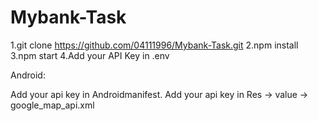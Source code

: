 # Mybank-Task


1.git clone https://github.com/04111996/Mybank-Task.git
2.npm install
3.npm start
4.Add your API Key in .env

Android:

Add your api key in Androidmanifest.
Add your api key in Res -> value -> google_map_api.xml